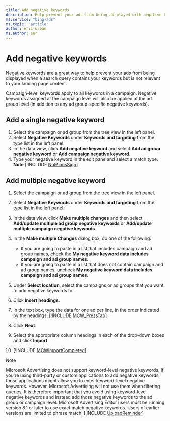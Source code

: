 ```yaml
---
title: Add negative keywords
description: Help prevent your ads from being displayed with negative keywords in Microsoft Advertising Editor.
ms.service: "bing-ads"
ms.topic: "article"
author: eric-urban
ms.author: eur
---
```


# Add negative keywords

Negative keywords are a great way to help prevent your ads from being displayed when a search query contains your keywords but is not relevant to your landing page content.

Campaign-level keywords apply to all keywords in a campaign. Negative keywords assigned at the campaign level will also be applied at the ad group level (in addition to any ad group-specific negative keywords).

## Add a single negative keyword
1. Select the campaign or ad group from the tree view in the left panel.
1. Select **Negative Keywords** under **Keywords and targeting** from the type list in the left panel.
1. In the data view, click **Add negative keyword** and select **Add ad group negative keyword** or **Add campaign negative keyword**.
1. Type your negative keyword in the edit pane and select a match type.
**Note** [!INCLUDE [NoMinusSign](./includes/NoMinusSign.md)]

## Add multiple negative keyword
1. Select the campaign or ad group from the tree view in the left panel.
1. Select **Negative Keywords** under **Keywords and targeting** from the type list in the left panel.
1. In the data view, click **Make multiple changes** and then select **Add/update multiple ad group negative keywords** or **Add/update multiple campaign negative keywords**.
1. In the **Make multiple Changes** dialog box, do one of the following:
   - If you are going to paste in a list that includes campaign and ad group names, check the **My negative keyword data includes campaign and ad group names**.
   - If you are going to paste in a list that does not contain campaign and ad group names, uncheck **My negative keyword data includes campaign and ad group names**.

1. Under **Select location**, select the campaigns or ad groups that you want to add negative keywords to.
1. Click **Insert headings**.
1. In the text box, type the data for one ad per line, in the order indicated by the headings. [!INCLUDE [MCW_PressTab](MCW_PressTab)]
1. Click **Next**.
1. Select the appropriate column headings in each of the drop-down boxes and click **Import**.
1. [!INCLUDE [MCWImportCompleted](./includes/MCWImportCompleted.md)]

> [!NOTE]
> Microsoft Advertising does not support keyword-level negative keywords. If you're using third-party or custom applications to add negative keywords, those applications might allow you to enter keyword-level negative keywords. However, Microsoft Advertising will not use them when filtering queries. It is therefore important that you avoid using keyword-level negative keywords and instead add those negative keywords to the ad group or campaign level.
> Microsoft Advertising Editor users must be running version 8.1 or later to use exact match negative keywords. Users of earlier versions are limited to phrase match.
> [!INCLUDE [UploadReminder](./includes/UploadReminder.md)]


